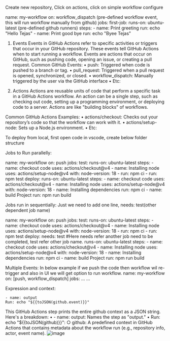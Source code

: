 Create new repository, Click on actions, click on simple workflow configure

name: my-workflow
on: workflow_dispatch    (pre-defined workflow event, this will run workflow manually from github)
jobs:
  first-job:
    runs-on: ubuntu-latest    (pre-defined github runners)
    steps:
    - name: Print greeting
      run: echo "Hello Tejas"
    - name: Print good bye
      run: echo "Byee Tejas"
  
1. Events
Events in GitHub Actions refer to specific activities or triggers that occur in your GitHub repository. These events tell GitHub Actions when to start running a workflow. Events are actions that occur on GitHub, such as pushing code, opening an issue, or creating a pull request.
Common GitHub Events:
	• push: Triggered when code is pushed to a branch or tag.
	• pull_request: Triggered when a pull request is opened, synchronized, or closed.
	• workflow_dispatch: Manually triggered by the user via the GitHub interface
	• Etc:

2. Actions
Actions are reusable units of code that perform a specific task in a GitHub Actions workflow. An action can be a single step, such as checking out code, setting up a programming environment, or deploying code to a server. Actions are like "building blocks" of workflows.

Common GitHub Actions Examples:
	• actions/checkout: Checks out your repository’s code so that the workflow can work with it.
	• actions/setup-node: Sets up a Node.js environment.
	• Etc:



To deploy from local, first open code in vscode, create below folder structure



Jobs to Run parallelly:

name: my-workflow
on: push
jobs:
  test:
    runs-on: ubuntu-latest
    steps:
      - name: checkout code
        uses: actions/checkout@v4
      - name: Installing node
        uses: actions/setup-node@v4
        with:
          node-version: 18
      - run: npm ci
      - run: npm test
  deploy:
    runs-on: ubuntu-latest
    steps:
      - name: checkout code
        uses: actions/checkout@v4
      - name: Installing node
        uses: actions/setup-node@v4
        with:
          node-version: 18
      - name: Installing dependencies
        run: npm ci
      - name: build Project
        run: npm run build


Jobs run in sequentially:
Just we need to add one line, needs: test(other dependent job name)


name: my-workflow
on: push
jobs:
  test:
    runs-on: ubuntu-latest
    steps:
      - name: checkout code
        uses: actions/checkout@v4
      - name: Installing node
        uses: actions/setup-node@v4
        with:
          node-version: 18
      - run: npm ci
      - run: npm test
  deploy:
    needs: test                  #Here needs refer another job need to be completed, test refer other job name.
    runs-on: ubuntu-latest
    steps:
      - name: checkout code
        uses: actions/checkout@v4
      - name: Installing node
        uses: actions/setup-node@v4
        with:
          node-version: 18
      - name: Installing dependencies
        run: npm ci
      - name: build Project
        run: npm run build



Multiple Events:
In below example if we push the code then workflow wil re-trigger and also in UI we will get option to run workflow.
name: my-workflow
on: [push, workflow_dispatch]
jobs:
…
…

Expression and context:

	- name: output
	Run: echo "${{toJSON(github.event)}}"
	
This GitHub Actions step prints the entire github context as a JSON string. Here's a breakdown:
	• - name: output: Names the step as "output."
	• Run: echo "${{toJSON(github)}}": 
		○ github: A predefined context in GitHub Actions that contains metadata about the workflow run (e.g., repository info, actor, event name).
![image](https://github.com/user-attachments/assets/163b284a-5c1d-41e1-9bbc-76656690a5eb)
